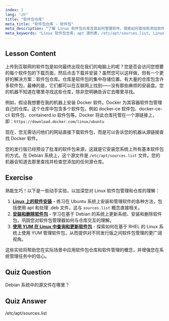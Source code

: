 ```yaml
---
index: 2
lang: "zh"
title: "软件包仓库"
meta_title: "软件包仓库 - 软件包"
meta_description: "了解 Linux 软件包仓库及其如何管理软件。探索如何查找和添加软件包源，例如 /etc/apt/sources.list，以便轻松安装。"
meta_keywords: "Linux 软件包仓库，apt 源列表，/etc/apt/sources.list, Linux 软件包，Linux 初学者，Linux 教程，软件包管理"
---
```


## Lesson Content

上传到互联网的软件包是如何最终出现在我们的电脑上的呢？您是否会访问您想要的每个软件包的下载页面，然后点击下载并安装？虽然您可以这样做，但有一个更好的解决方案：软件包仓库。仓库是软件包的集中存储位置。有大量的仓库包含许多软件包，最棒的是，它们都可以在互联网上找到——没有那些麻烦的安装盘。您的机器不知道在哪里寻找这些仓库，除非您明确告诉它去哪里寻找。

例如，假设我想要在我的机器上安装 Docker 软件。Docker 为其容器软件包管理自己的仓库。这个仓库中包含多个软件包，例如 docker-ce 软件包、docker-ce-cli 软件包、containerd.io 软件包等。Docker 将此仓库托管在一个源链接上，即：`https://download.docker.com/linux/ubuntu`

现在，您无需访问他们的网站直接下载软件包，而是可以告诉您的机器从源链接查找 Docker 软件。

您的发行版已经预设了批准的软件包来源，这就是它安装您系统上所有基本软件包的方式。在 Debian 系统上，这个源文件是 `/etc/apt/sources.list` 文件。您的机器会知道去那里查找并检查您添加的任何源仓库。

## Exercise

熟能生巧！以下是一些动手实验，以加深您对 Linux 软件包管理和仓库的理解：

1. **[Linux 上的软件安装](https://labex.io/zh/labs/linux-software-installation-on-linux-18005)** - 练习在 Ubuntu 系统上安装和管理软件的各种方法，包括使用 apt 和处理 .deb 文件，这与 `sources.list` 概念直接相关。
2. **[安装和删除软件包](https://labex.io/zh/labs/linux-installing-and-removing-packages-385380)** - 学习在基于 Debian 的系统上更新系统、安装和删除软件包，巩固您对软件包管理器如何与仓库交互的理解。
3. **[使用 YUM 在 Linux 中查询和更新软件包](https://labex.io/zh/labs/rhel-query-and-update-packages-with-yum-in-linux-590869)** - 探索如何在基于 RHEL 的 Linux 系统上使用 YUM 管理软件包，从而提供对不同发行版之间软件包管理的更广阔视角。

这些实验将帮助您在实际场景中应用软件包仓库和软件管理的概念，并增强您在系统管理任务中的信心。

## Quiz Question

Debian 系统中的源文件在哪里？

## Quiz Answer

/etc/apt/sources.list
